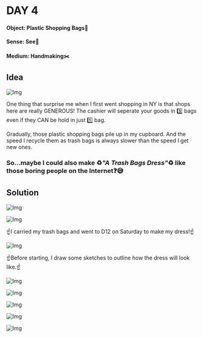 # DAY 4

#### Object: Plastic Shopping Bags:money_with_wings:

#### Sense: See:eyes:

#### Medium: Handmaking:scissors:

## Idea

![Img](pics/Day-4/pic-1.jpg)

One thing that surprise me when I first went shopping in NY is that shops here are really GENEROUS! The cashier will seperate your goods in :three: bags even if they CAN be hold in just :one: bag.

Gradually, those plastic shopping bags pile up in my cupboard. And the speed I recycle them as trash bags is always slower than the speed I get new ones.

### So...maybe I could also make :recycle:*"A Trash Bags Dress"*:recycle: like those boring people on the Internet:question::sweat_smile:

## Solution

![Img](pics/Day-4/pic-2.jpg)

![Img](pics/Day-4/pic-3.jpg)

:point_up:I carried my trash bags and went to D12 on Saturday to make my dress!:point_up:

![Img](pics/Day-4/pic-4.jpg)

:point_up:Before starting, I draw some sketches to outline how the dress will look like.:point_up:

![Img](pics/Day-4/pic-5.jpg)

![Img](pics/Day-4/pic-6.jpg)

![Img](pics/Day-4/pic-7.jpg)

![Img](pics/Day-4/pic-8.jpg)

![Img](pics/Day-4/pic-9.jpg)
